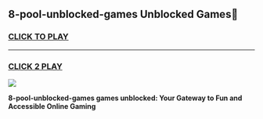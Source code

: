 
## 8-pool-unblocked-games Unblocked Games👋
<h3>
<a href="https://news.freeplayer.one?title=8-pool-unblocked-games&ref=16F">CLICK TO PLAY</a></h3>
<hr>

<h3>
<a href="https://news.freeplayer.one?title=8-pool-unblocked-games&ref=16F">CLICK 2 PLAY</a>
  
</h3>

<a href="https://news.freeplayer.one?title=8-pool-unblocked-games&ref=16F/"><img src="https://clearcache.store/games.png"></a>


**8-pool-unblocked-games games unblocked: Your Gateway to Fun and Accessible Online Gaming**
